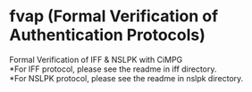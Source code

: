 # fvap (Formal Verification of Authentication Protocols)  
Formal Verification of IFF & NSLPK with CiMPG  
*For IFF protocol, please see the readme in iff directory.  
*For NSLPK protocol, please see the readme in nslpk directory.  
